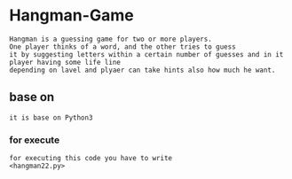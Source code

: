 # Hangman-Game

```
Hangman is a guessing game for two or more players. 
One player thinks of a word, and the other tries to guess 
it by suggesting letters within a certain number of guesses and in it player having some life line
depending on lavel and plyaer can take hints also how much he want. 
```
<h2>base on</h2>

```
it is base on Python3
```
<h3>for execute </h3>

```
for executing this code you have to write
<hangman22.py>
```
